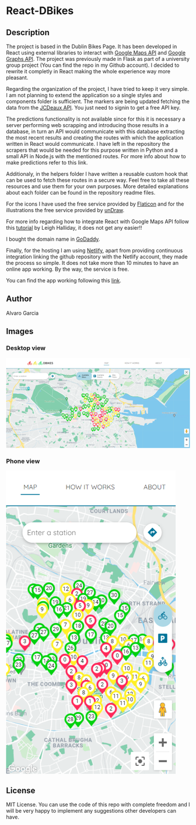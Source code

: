 # React-DBikes

## Description
The project is based in the Dublin Bikes Page. It has been developed in React using external libraries to interact with [Google Maps API](https://www.npmjs.com/package/@react-google-maps/api) and [Google Graphs API](https://react-google-charts.com/). The project was previously made in Flask as part of a university group project (You can find the repo in my Github account). I decided to rewrite it completly in React making the whole experience way more pleasant.

Regarding the organization of the project, I have tried to keep it very simple. I am not planning to extend the application so a single styles and components folder is sufficient.
The markers are being updated fetching the data from the [JCDeaux API](https://developer.jcdecaux.com). You just need to signin to get a free API key.

The predictions functionality is not available since for this it is necessary a server performing web scrapping and introducing those results in a database, in turn an API would communicate with this database extracting the most recent results and creating the routes with which the application written in React would communicate. I have left in the repository the scrapers that would be needed for this purpose written in Python and a small API in Node.js with the mentioned routes. For more info about how to make predictions refer to this link.

Additionaly, in the helpers folder I have written a reusable custom hook that can be used to fetch these routes in a secure way. Feel free to take all these resources and use them for your own purposes. More detailed explanations about each folder can be found in the repository readme files.

For the icons I have used the free service provided by [Flaticon](https://www.flaticon.com/) and for the illustrations the free service provided by [unDraw](https://undraw.co/).

For more info regarding how to integrate React with Google Maps API follow this [tutorial](https://www.youtube.com/watch?v=WZcxJGmLbSo&t=2553s) by Leigh Halliday, it does not get any easier!!

I bought the domain name in [GoDaddy](https://www.godaddy.com/). 

Finally, for the hosting I am using [Netlify](https://www.netlify.com/), apart from providing continuous integration linking the github repository with the Netlify account, they made the process so simple. It does not take more than 10 minutes to have an online app working. By the way, the service is free.

You can find the app working following this [link](https://dbikes.es).

## Author
Alvaro Garcia

## Images

### Desktop view
![Screenshot desktop](/images_readme/screenshot-desktop.png)

### Phone view
![Screenshot phone](/images_readme/screenshot-phone.png)

## License
MIT License. You can use the code of this repo with complete freedom and I will be very happy to implement any suggestions other developers can have.
